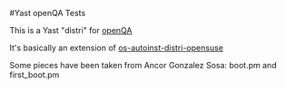 #Yast openQA Tests

This is a Yast "distri" for [openQA](https://github.com/os-autoinst)

It's basically an extension of [os-autoinst-distri-opensuse](https://github.com/os-autoinst/os-autoinst-distri-opensuse)

Some pieces have been taken from Ancor Gonzalez Sosa: boot.pm and first_boot.pm
